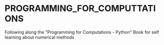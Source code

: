 # PROGRAMMING_FOR_COMPUTTATIONS
Following along the "Programming for Computations - Python" Book for self learning about numerical methods

